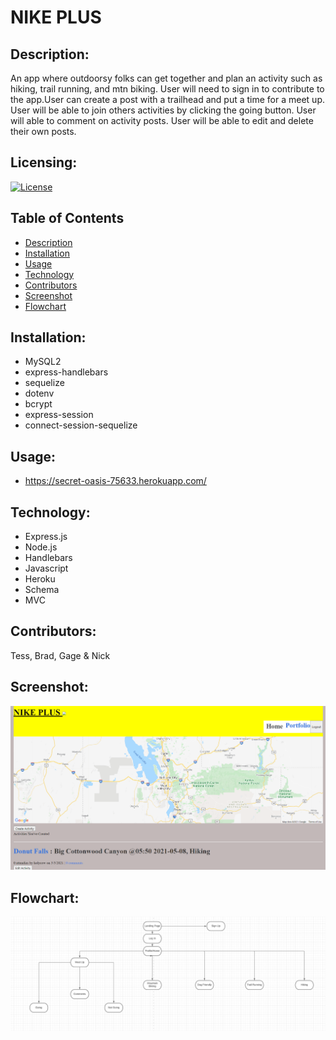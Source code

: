 # NIKE PLUS

## Description:

An app where outdoorsy folks can get together and plan an activity such as hiking, trail running, and mtn biking. User will need to sign in to contribute to the app.User can create a post with a trailhead and put a time for a meet up. User will be able to join others activities by clicking the going button. User will able to comment on activity posts. User will be able to edit and delete their own posts. 

## Licensing:
[![License](https://img.shields.io/badge/License-isc-blue.svg)](https://shields.io)

## Table of Contents 
* [Description](#description)
* [Installation](#installation)
* [Usage](#usage)
* [Technology](#technology)
* [Contributors](#contributors)
* [Screenshot](#Screenshot)
* [Flowchart](#flowchart)

## Installation:
- MySQL2
- express-handlebars
- sequelize
- dotenv
- bcrypt
- express-session
- connect-session-sequelize

## Usage:
- https://secret-oasis-75633.herokuapp.com/

## Technology:
- Express.js
- Node.js
- Handlebars
- Javascript
- Heroku
- Schema
- MVC

## Contributors:
Tess, Brad, Gage & Nick

## Screenshot:

<img src="public/images/nikeproshot.png" >

## Flowchart:
 <img src="public/images/flowchart.png" alt="flow of application">
